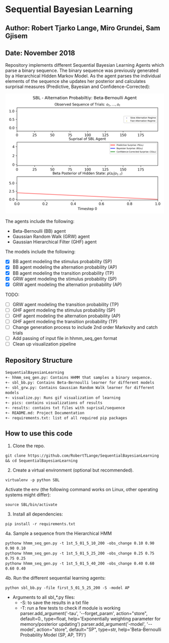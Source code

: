 # Sequential Bayesian Learning
## Author: Robert Tjarko Lange, Miro Grundei, Sam Gjisem
## Date: November 2018

Repository implements different Sequential Bayesian Learning Agents which parse a binary sequence. The binary sequence was previously generated by a Hierarchical Hidden Markov Model.
As the agent parses the individual elements of the sequence she updates her posterior and calculates surprisal measures (Predictive, Bayesian and Confidence-Corrected):

![Alt text](pics/sbl_bb.gif)

The agents include the following:

* Beta-Bernoulli (BB) agent
* Gaussian Random Walk (GRW) agent
* Gaussian Hierarchical Filter (GHF) agent

The models include the following:

* [x] BB agent modeling the stimulus probability (SP)
* [x] BB agent modeling the alternation probability (AP)
* [x] BB agent modeling the transition probability (TP)
* [x] GRW agent modeling the stimulus probability (SP)
* [x] GRW agent modeling the alternation probability (AP)

TODO:

* [ ] GRW agent modeling the transition probability (TP)
* [ ] GHF agent modeling the stimulus probability (SP)
* [ ] GHF agent modeling the alternation probability (AP)
* [ ] GHF agent modeling the transition probability (TP)
* [ ] Change generation process to include 2nd order Markovity and catch trials
* [ ] Add passing of input file in hhmm_seq_gen format
* [ ] Clean up visualization pipeline

## Repository Structure
```
SequentialBayesianLearning
+- hhmm_seq_gen.py: Contains HHMM that samples a binary sequence.
+- sbl_bb.py: Contains Beta-Bernoulli learner for different models
+- sbl_grw.py: Contains Gaussian Random Walk learner for different models
+- visualize.py: Runs gif visualization of learning
+- pics: contains visualizations of results
+- results: contains txt files with suprisal/sequence
+- README.md: Project Documentation
+- requirements.txt: list of all required pip packages
```

## How to use this code
1. Clone the repo.
```
git clone https://github.com/RobertTLange/SequentialBayesianLearning && cd SequentialBayesianLearning
```
2. Create a virtual environment (optional but recommended).
```
virtualenv -p python SBL
```
Activate the env (the following command works on Linux, other operating systems might differ):
```
source SBL/bin/activate
```
3. Install all dependencies:
```
pip install -r requirements.txt
```
4a. Sample a sequence from the Hierarchical HMM
```
pythonw hhmm_seq_gen.py -t 1st_5_01_5_10_200 -obs_change 0.10 0.90 0.90 0.10
pythonw hhmm_seq_gen.py -t 1st_5_01_5_25_200 -obs_change 0.25 0.75 0.75 0.25
pythonw hhmm_seq_gen.py -t 1st_5_01_5_40_200 -obs_change 0.40 0.60 0.60 0.40
```

4b. Run the different sequential learning agents:
```
python sbl_bb.py -file first_5_01_5_25_200 -S -model AP
```

* Arguments to all sbl_*.py files:
    * -S: to save the results in a txt file
    * -T: run a few tests to check if module is working
    parser.add_argument('-tau', '--forget_param', action="store", default=0., type=float,
                        help='Exponentially weighting parameter for memory/posterior updating')
    parser.add_argument('-model', '--model', action="store", default="SP", type=str,
                        help='Beta-Bernoulli Probability Model (SP, AP, TP)')
